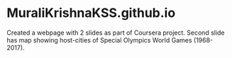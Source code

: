 # MuraliKrishnaKSS.github.io
Created a webpage with 2 slides as part of Coursera project. Second slide has map showing host-cities of Special Olympics World Games (1968-2017).  
